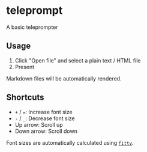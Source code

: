 # teleprompt

A basic teleprompter

## Usage

1. Click "Open file" and select a plain text / HTML file
2. Present

Markdown files will be automatically rendered.

## Shortcuts

- `+` / `=`: Increase font size
- `-` / `_`: Decrease font size
- Up arrow: Scroll up
- Down arrow: Scroll down

Font sizes are automatically calculated using [`fitty`](https://github.com/rikschennink/fitty).

